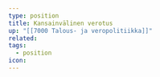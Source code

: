 ```yaml
---
type: position
title: Kansainvälinen verotus
up: "[[7000 Talous- ja veropolitiikka]]"
related:
tags:
  - position
icon:
---
```


